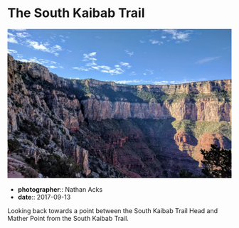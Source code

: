 # The South Kaibab Trail

![A concave portion of the South Rim of the Grand Canyon](assets/2017-09-13-the-south-kaibab-trail.webp)

* **photographer**:: Nathan Acks
* **date**:: 2017-09-13

Looking back towards a point between the South Kaibab Trail Head and Mather Point from the South Kaibab Trail.
